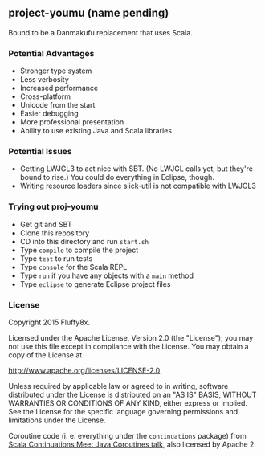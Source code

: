 ## project-youmu (name pending)

Bound to be a Danmakufu replacement that uses Scala.

### Potential Advantages

* Stronger type system
* Less verbosity
* Increased performance
* Cross-platform
* Unicode from the start
* Easier debugging
* More professional presentation
* Ability to use existing Java and Scala libraries

### Potential Issues

* Getting LWJGL3 to act nice with SBT. (No LWJGL calls yet, but they're bound to rise.) You could do everything in Eclipse, though.
* Writing resource loaders since slick-util is not compatible with 
LWJGL3

### Trying out proj-youmu

* Get git and SBT
* Clone this repository
* CD into this directory and run `start.sh`
* Type `compile` to compile the project
* Type `test` to run tests
* Type `console` for the Scala REPL
* Type `run` if you have any objects with a `main` method
* Type `eclipse` to generate Eclipse project files

### License

Copyright 2015 Fluffy8x.

Licensed under the Apache License, Version 2.0 (the "License");
you may not use this file except in compliance with the License.
You may obtain a copy of the License at

http://www.apache.org/licenses/LICENSE-2.0

Unless required by applicable law or agreed to in writing, software
distributed under the License is distributed on an "AS IS" BASIS,
WITHOUT WARRANTIES OR CONDITIONS OF ANY KIND, either express or implied.
See the License for the specific language governing permissions and
limitations under the License.

Coroutine code (i. e. everything under the `continuations` package) from [Scala Continuations Meet Java Coroutines talk](https://github.com/milessabin/scala-cont-jvm-coro-talk), also licensed by Apache 2.

